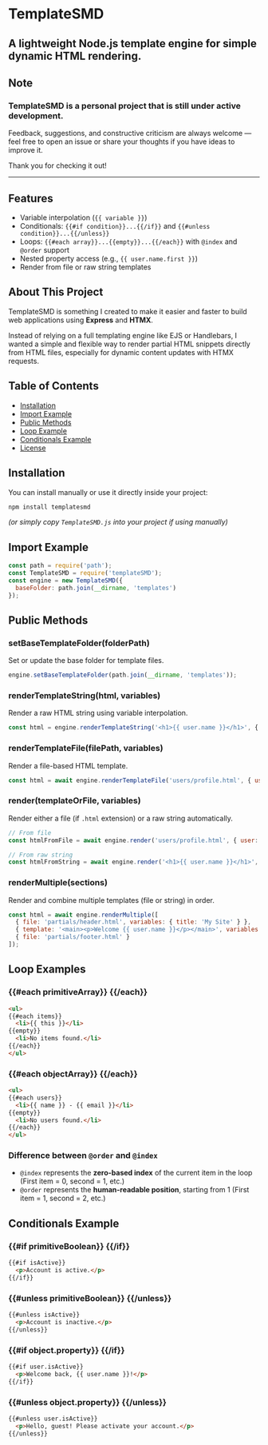 # TemplateSMD

A lightweight Node.js template engine for simple dynamic HTML rendering.
---

## Note

### TemplateSMD is a personal project that is still under active development.

Feedback, suggestions, and constructive criticism are always welcome —  
feel free to open an issue or share your thoughts if you have ideas to improve it.

Thank you for checking it out!

---
## Features

- Variable interpolation (`{{ variable }}`)
- Conditionals: `{{#if condition}}...{{/if}}` and `{{#unless condition}}...{{/unless}}`
- Loops: `{{#each array}}...{{empty}}...{{/each}}` with `@index` and `@order` support
- Nested property access (e.g., `{{ user.name.first }}`)
- Render from file or raw string templates

## About This Project

TemplateSMD is something I created to make it easier and faster to build web applications using **Express** and **HTMX**.

Instead of relying on a full templating engine like EJS or Handlebars, I wanted a simple and flexible way to render partial HTML snippets directly from HTML files, especially for dynamic content updates with HTMX requests.


## Table of Contents

- [Installation](#installation)
- [Import Example](#import-example)
- [Public Methods](#public-methods)
- [Loop Example](#loop-example)
- [Conditionals Example](#conditionals-example)
- [License](#license)

## Installation

You can install manually or use it directly inside your project:

```bash
npm install templatesmd
```

*(or simply copy `TemplateSMD.js` into your project if using manually)*

## Import Example

```javascript
const path = require('path');
const TemplateSMD = require('templateSMD');
const engine = new TemplateSMD({
  baseFolder: path.join(__dirname, 'templates')
});
```


## Public Methods

### setBaseTemplateFolder(folderPath)
Set or update the base folder for template files.

```javascript
engine.setBaseTemplateFolder(path.join(__dirname, 'templates'));
```

### renderTemplateString(html, variables)
Render a raw HTML string using variable interpolation.

```javascript
const html = engine.renderTemplateString('<h1>{{ user.name }}</h1>', { user: { name: 'Octavio' } });
```

### renderTemplateFile(filePath, variables)
Render a file-based HTML template.

```javascript
const html = await engine.renderTemplateFile('users/profile.html', { user: { name: 'Octavio' } });
```

### render(templateOrFile, variables)
Render either a file (if `.html` extension) or a raw string automatically.

```javascript
// From file
const htmlFromFile = await engine.render('users/profile.html', { user: { name: 'Octavio' } });

// From raw string
const htmlFromString = await engine.render('<h1>{{ user.name }}</h1>', { user: { name: 'Octavio' } });
```

### renderMultiple(sections)
Render and combine multiple templates (file or string) in order.

```javascript
const html = await engine.renderMultiple([
  { file: 'partials/header.html', variables: { title: 'My Site' } },
  { template: '<main><p>Welcome {{ user.name }}</p></main>', variables: { user: { name: 'Octavio' } } },
  { file: 'partials/footer.html' }
]);
```


## Loop Examples

### {{#each primitiveArray}} {{/each}}

```html
<ul>
{{#each items}}
  <li>{{ this }}</li>
{{empty}}
  <li>No items found.</li>
{{/each}}
</ul>
```

### {{#each objectArray}} {{/each}}

```html
<ul>
{{#each users}}
  <li>{{ name }} - {{ email }}</li>
{{empty}}
  <li>No users found.</li>
{{/each}}
</ul>
```


### Difference between `@order` and `@index`

- `@index` represents the **zero-based index** of the current item in the loop (First item = 0, second = 1, etc.)
- `@order` represents the **human-readable position**, starting from 1 (First item = 1, second = 2, etc.)


## Conditionals Example

### {{#if primitiveBoolean}} {{/if}}

```html
{{#if isActive}}
  <p>Account is active.</p>
{{/if}}
```

### {{#unless primitiveBoolean}} {{/unless}}

```html
{{#unless isActive}}
  <p>Account is inactive.</p>
{{/unless}}
```


### {{#if object.property}} {{/if}}

```html
{{#if user.isActive}}
  <p>Welcome back, {{ user.name }}!</p>
{{/if}}
```

### {{#unless object.property}} {{/unless}}

```html
{{#unless user.isActive}}
  <p>Hello, guest! Please activate your account.</p>
{{/unless}}
```
